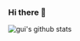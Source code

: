 ### Hi there 👋
![gui's github stats](https://github-readme-stats.vercel.app/api?username=pythonsolos)
